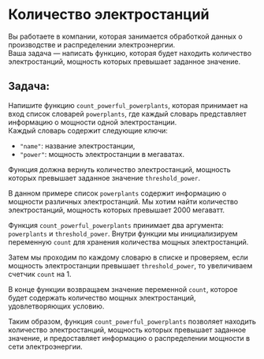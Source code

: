 # Количество электростанций

Вы работаете в компании, которая занимается обработкой данных о производстве и распределении электроэнергии.  
Ваша задача — написать функцию, которая будет находить количество электростанций, мощность которых превышает заданное значение.

## Задача:
Напишите функцию `count_powerful_powerplants`, которая принимает на вход список словарей `powerplants`, где каждый словарь представляет информацию о мощности одной электростанции.  
Каждый словарь содержит следующие ключи:
- `"name"`: название электростанции,
- `"power"`: мощность электростанции в мегаватах.

Функция должна вернуть количество электростанций, мощность которых превышает заданное значение `threshold_power`.


В данном примере список `powerplants` содержит информацию о мощности различных электростанций. Мы хотим найти количество электростанций, мощность которых превышает 2000 мегаватт.

Функция `count_powerful_powerplants` принимает два аргумента: `powerplants` и `threshold_power`. Внутри функции мы инициализируем переменную `count` для хранения количества мощных электростанций.

Затем мы проходим по каждому словарю в списке и проверяем, если мощность электростанции превышает `threshold_power`, то увеличиваем счетчик `count` на 1.

В конце функции возвращаем значение переменной `count`, которое будет содержать количество мощных электростанций, удовлетворяющих условию.

Таким образом, функция `count_powerful_powerplants` позволяет находить количество электростанций, мощность которых превышает заданное значение, и предоставляет информацию о распределении мощности в сети электроэнергии.